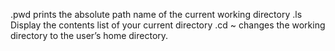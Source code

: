 .pwd prints the absolute path name of the current working directory
.ls Display the contents list of your current directory
.cd ~ changes the working directory to the user’s home directory.
